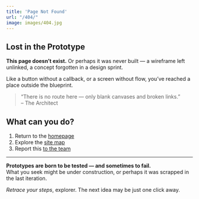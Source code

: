 ```yaml
---
title: 'Page Not Found'
url: "/404/"
image: images/404.jpg
---
```


## Lost in the Prototype

**This page doesn’t exist.** Or perhaps it was never built — a wireframe left unlinked, a concept forgotten in a design sprint.

Like a button without a callback, or a screen without flow, you’ve reached a place outside the blueprint.

> “There is no route here — only blank canvases and broken links.”  
> – The Architect

## What can you do?

1. Return to the [homepage](/)
2. Explore the [site map](/sitemap/)
3. Report this [to the team](mailto:webmaster@example.com)

---

**Prototypes are born to be tested — and sometimes to fail.**  
What you seek might be under construction, or perhaps it was scrapped in the last iteration.

_Retrace your steps_, explorer. The next idea may be just one click away.
